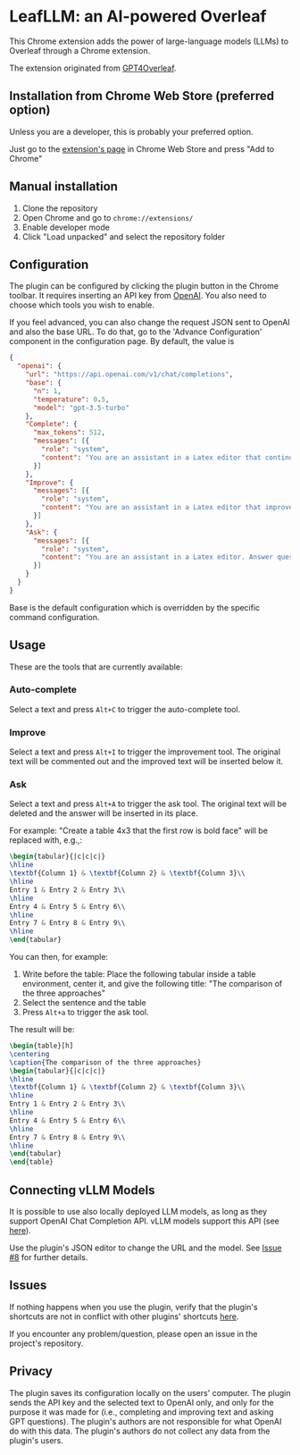 # LeafLLM: an AI-powered Overleaf
This Chrome extension adds the power of large-language models (LLMs) to Overleaf through a Chrome extension.

The extension originated from [GPT4Overleaf](https://github.com/e3ntity/gpt4overleaf).

## Installation from Chrome Web Store (preferred option)
Unless you are a developer, this is probably your preferred option.

Just go to the [extension's page](https://chrome.google.com/webstore/detail/leafllm/feomoidgfifpofabcapiipjjjoigjeoa) in Chrome Web Store and press "Add to Chrome"

## Manual installation
1. Clone the repository
2. Open Chrome and go to `chrome://extensions/`
3. Enable developer mode
4. Click "Load unpacked" and select the repository folder

## Configuration
The plugin can be configured by clicking the plugin button in the Chrome toolbar. It requires inserting an API key from [OpenAI](https://platform.openai.com/account/api-keys). You also need to choose which tools you wish to enable.

If you feel advanced, you can also change the request JSON sent to OpenAI and also the base URL.
To do that, go to the 'Advance Configuration' component in the configuration page. By default, the value is 
```json
{
  "openai": {
    "url": "https://api.openai.com/v1/chat/completions",
    "base": {
      "n": 1,
      "temperature": 0.5,
      "model": "gpt-3.5-turbo"
    },
    "Complete": {
      "max_tokens": 512,
      "messages": [{
        "role": "system",
        "content": "You are an assistant in a Latex editor that continues the given text. No need to rewrite the given text"
      }]
    },
    "Improve": {
      "messages": [{
        "role": "system",
        "content": "You are an assistant in a Latex editor that improves the given text"
      }]
    },
    "Ask": {
      "messages": [{
        "role": "system",
        "content": "You are an assistant in a Latex editor. Answer questions without introduction/explanations"
      }]
    }
  }
}
```
Base is the default configuration which is overridden by the specific command configuration.

## Usage
These are the tools that are currently available:

### Auto-complete
Select a text and press `Alt+C` to trigger the auto-complete tool.

### Improve
Select a text and press `Alt+I` to trigger the improvement tool. The original text will be commented out and the improved text will be inserted below it.

### Ask
Select a text and press `Alt+A` to trigger the ask tool. The original text will be deleted and the answer will be inserted in its place. 

For example: "Create a table 4x3 that the first row is bold face" will be replaced with, e.g.,:
```latex
\begin{tabular}{|c|c|c|}
\hline
\textbf{Column 1} & \textbf{Column 2} & \textbf{Column 3}\\
\hline
Entry 1 & Entry 2 & Entry 3\\
\hline
Entry 4 & Entry 5 & Entry 6\\
\hline
Entry 7 & Entry 8 & Entry 9\\
\hline
\end{tabular}
```

You can then, for example:
1. Write before the table: Place the following tabular inside a table environment, center it, and give the following title: "The comparison of the three approaches"
2. Select the sentence and the table
3. Press `Alt+a` to trigger the ask tool. 

The result will be:
```latex
\begin{table}[h]
\centering
\caption{The comparison of the three approaches}
\begin{tabular}{|c|c|c|}
\hline
\textbf{Column 1} & \textbf{Column 2} & \textbf{Column 3}\\
\hline
Entry 1 & Entry 2 & Entry 3\\
\hline
Entry 4 & Entry 5 & Entry 6\\
\hline
Entry 7 & Entry 8 & Entry 9\\
\hline
\end{tabular}
\end{table}
```

## Connecting vLLM Models
It is possible to use also locally deployed LLM models, as long as they support OpenAI Chat Completion API. vLLM models support this API (see [here](https://docs.vllm.ai/en/latest/getting_started/quickstart.html#using-openai-chat-api-with-vllm)).

Use the plugin's JSON editor to change the URL and the model. See [Issue #8](https://github.com/bThink-BGU/LeafLLM/issues/8) for further details.

## Issues
If nothing happens when you use the plugin, verify that the plugin's shortcuts are not in conflict with other plugins' shortcuts [here](chrome://extensions/shortcuts).

If you encounter any problem/question, please open an issue in the project's repository.

## Privacy
The plugin saves its configuration locally on the users' computer. The plugin sends the API key and the selected text to OpenAI only, and only for the purpose it was made for (i.e., completing and improving text and asking GPT questions). The plugin's authors are not responsible for what OpenAI do with this data. The plugin's authors do not collect any data from the plugin's users.
